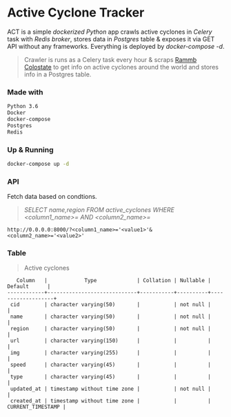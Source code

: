 # Active Cyclone Tracker

ACT is a simple *dockerized Python* app crawls active cyclones in *Celery* task with *Redis broker*, stores data in *Postgres* table & exposes it via GET API without any frameworks. Everything is deployed by *docker-compose -d*.
> Crawler is runs as a Celery task every hour & scraps [Rammb Colostate](https://rammb-data.cira.colostate.edu/tc_realtime/) to get info on active cyclones around the world and stores info in a Postgres table.


### Made with
```bash
Python 3.6
Docker
docker-compose
Postgres
Redis
```
### Up & Running

```bash
docker-compose up -d
```
### API
Fetch data based on condtions.
 > *SELECT name,region FROM active_cyclones WHERE <column1_name>=<value1> AND <column2_name>=<value2>*
```
http://0.0.0.0:8000/?<column1_name>='<value1>'&<column2_name>='<value2>'
```

### Table
> Active cyclones

```
   Column   |            Type             | Collation | Nullable |      Default      |
------------+-----------------------------+-----------+----------+-------------------+
 cid        | character varying(50)       |           | not null |                   |
 name       | character varying(50)       |           | not null |                   |
 region     | character varying(50)       |           | not null |                   |
 url        | character varying(150)      |           |          |                   |
 img        | character varying(255)      |           |          |                   |
 speed      | character varying(45)       |           |          |                   |
 type       | character varying(45)       |           |          |                   |
 updated_at | timestamp without time zone |           | not null |                   |
 created_at | timestamp without time zone |           |          | CURRENT_TIMESTAMP |

```

